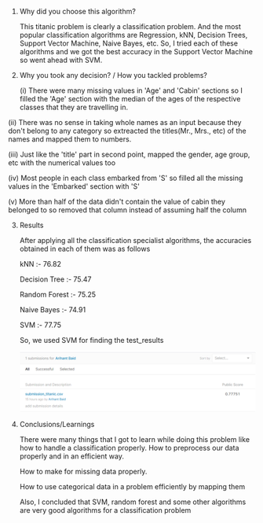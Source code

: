 1) Why did you choose this algorithm?

   This titanic problem is clearly a classification problem. And the most popular classification algorithms are Regression, kNN, Decision Trees, Support Vector Machine, Naive Bayes,    etc. So, I tried each of these algorithms and we got the best accuracy in the Support Vector Machine so went ahead with SVM.
   
2) Why you took any decision? / How you tackled problems?

   (i) There were many missing values in 'Age' and 'Cabin' sections so I filled the 'Age' section with the median of the ages of the respective classes that they are travelling        in.
   
  (ii) There was no sense in taking whole names as an input because they don't belong to any category so extreacted the titles(Mr., Mrs., etc) of the names and mapped them to          numbers.
  
 (iii) Just like the 'title' part in second point, mapped the gender, age group, etc with the numerical values too
 
  (iv) Most people in each class embarked from 'S' so filled all the missing values in the 'Embarked' section with 'S'
  
   (v) More than half of the data didn't contain the value of cabin they belonged to so removed that column instead of assuming half the column
   

3) Results

   After applying all the classification specialist algorithms, the accuracies obtained in each of them was as follows
   
   kNN :- 76.82
   
   Decision Tree :- 75.47
   
   Random Forest :- 75.25
   
   Naive Bayes :- 74.91
   
   SVM :- 77.75
   
   So, we used SVM for finding the test_results
   
   ![Kaggle Submission](https://github.com/bob2510/STEPIN_MiniProject_ML/blob/ae044769dc45afd9be7f9762e8525aca0532bc34/SET0_Titanic/titanic.PNG)
   


4) Conclusions/Learnings

   There were many things that I got to learn while doing this problem like how to handle a classification properly.
   How to preprocess our data properly and in an efficient way.
   
   How to make for missing data properly.
   
   How to use categorical data in a problem efficiently by mapping them
   
   Also, I concluded that SVM, random forest and some other algorithms are very good algorithms for a classification problem
